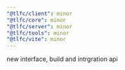 ```yaml
---
"@tlfc/client": minor
"@tlfc/core": minor
"@tlfc/server": minor
"@tlfc/tools": minor
"@tlfc/vite": minor
---
```


new interface, build and intrgration api
